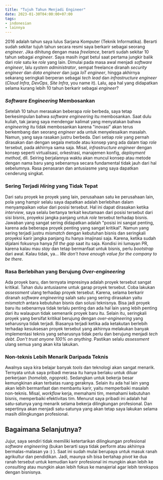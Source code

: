 ```yaml
---
title: "Tujuh Tahun Menjadi Engineer"
date: 2023-01-30T04:00:00+07:00
tags:
- indonesian
- lainnya
---
```


2016 adalah tahun saya lulus Sarjana Komputer (Teknik Informatika). Berarti sudah sekitar tujuh tahun secara resmi saya berkarir sebagai seorang _engineer_.
Jika dihitung dengan masa _freelance_, berarti sudah sekitar 10 tahun sebagai _engineer_. Saya masih ingat betul saat pertama jungkir balik dari _role_ 
satu ke _role_ yang lain. Dimulai pada masa awal menjadi _software engineer_, lalu _system administrator_, sempat freelance diranah _security engineer_ 
dan _data engineer_ dan juga _IoT engineer_, hingga akhirnya sekarang seringkali berperan sebagai _tech lead_ dan _infrastructure engineer_ 
(_Cloud Infra_, _DevOps_, _Site Infra_, you name it). Lalu, apa hal yang didapatkan selama kurang lebih 10 tahun berkarir sebagai _engineer_?

### _Software Engineering_ Membosankan
Setelah 10 tahun merasakan beberapa _role_ berbeda, saya tetap berkesimpulan bahwa _software engineering_ itu membosankan. Saat dulu kuliah, tak jarang saya mendengar kalimat yang menyatakan bahwa _engineering_ itu tidak membosankan karena "inovasi" akan terus berkembang dan seorang _engineer_ ada untuk menyelesaikan masalah. Namun, yang saya rasakan justru berbeda. Dari setiap _role_ yang pernah dirasakan dan dengan segala metode atau konsep yang ada dalam tiap _role_ tersebut, pada akhirnya sama saja. Misal, _infrastructure engineer_ dengan konsep seperti virtualisasi, orkestrasi, manajemen konfig, _deployment method_, dll. Seiring berjalannya waktu akan muncul konsep atau metode dengan nama baru yang sebenarnya secara fundamental tidak jauh dari hal sebelumnya. Rasa penasaran dan antusiasme yang saya dapatkan cenderung singkat.

### Sering Terjadi _Hiring_ yang Tidak Tepat
Dari satu proyek ke proyek yang lain, perusahaan satu ke perusahaan lain, pola yang hampir selalu saya dapatkan adalah berlebihan dalam menyampaikan _value_ dari posisi tersebut. Hal ini dapat dirasakan ketika _interview_, saya selalu bertanya terkait keutamaan dari posisi tersebut dari sisi bisnis, proyeksi jangka panjang untuk _role_ tersebut terhadap bisnis. Jawaban yang sangat sering didapatkan adalah "posisi ini sangat penting, karena ada beberapa proyek penting yang sangat kritikal". Namun yang sering terjadi justru _mismatch_ dengan kebutuhan bisnis dan seringkali proyeksi karir jangka panjang itu hanya imajinasi saja. Karena, ketika sudah dijalani fokusnya hanya _fill the gap_ saat itu saja. Kondisi ini lumayan PR, karena kalau mau _stay_ dan tetap bermanfaat untuk bisnis, perlu _bootstrap_ dari awal. Kalau tidak, ya... _We don't have enough value for the company to be there_.

### Rasa Berlebihan yang Berujung _Over-engineering_
Ada proyek baru, dan ternyata impresinya adalah proyek tersebut sangat kritikal. Tahan dulu antusiasme untuk garap proyek tersebut. Coba lakukan _assessment_ ulang terhadap proyek tersebut. Karena, selama berkarir diranah _software engineering_ salah satu yang sering dirasakan yaitu _mismatch_ antara kebutuhan bisnis dan solusi teknisnya. Bisa jadi proyek baru itu sebenarnya tidak terlalu penting dan ada hal lain yang lebih penting dari itu walaupun tidak semenarik proyek baru itu. Selain itu, seringkali proyek yang bersifat kritikal berujung dengan _over-engineering_ yang seharusnya tidak terjadi. Biasanya terjadi ketika ada ketakutan berlebih terhadap kesuksesan proyek tersebut yang akhirnya melakukan banyak implementasi teknis yang seharusnya tidak perlu dan berujung menjadi _tech debt_. _Don't trust anyone 100% on anything_. Pastikan selalu _assessment_ ulang semua yang akan kita lakukan.

### Non-teknis Lebih Menarik Daripada Teknis
Awalnya saya kira belajar banyak _tools_ dan teknologi akan sangat menarik. Ternyata untuk saya pribadi merasa itu hanya berlaku untuk diluar perkerjaan (_homelab_, _ngoprek_). Sedangkan untuk bekerja besar kemungkinan akan terbatas ruang geraknya. Selain itu ada hal lain yang akan lebih bermanfaat dan membantu karir, yaitu memperbaiki masalah non-teknis. Misal, _workflow_ kerja, memahami tim, memahami kebutuhan bisnis, memperbaiki efektivitas tim. Menurut saya pribadi ini adalah hal satu-satunya yang menarik selama bekerja dilingkungan profesional. Dan sepertinya akan menjadi satu-satunya yang akan tetap saya lakukan selama masih dilingkungan profesional.

## Bagaimana Selanjutnya?
Jujur, saya sendiri tidak memiliki ketertarikan dilingkungan profesional _software engineering_ (bukan berarti saya tidak perform atau akhirnya bermalas-malasan ya :) ). Saat ini sudah mulai berupaya untuk masuk ranah agrikultur dan pendidikan. Jadi, maunya sih bisa bertahap _pivot_ ke dua ranah tersebut untuk kemudian karir profesional ini mungkin akan lebih ke _consulting_ atau mungkin akan lebih fokus ke manajerial agar lebih terekspos dengan bisnisnya.
